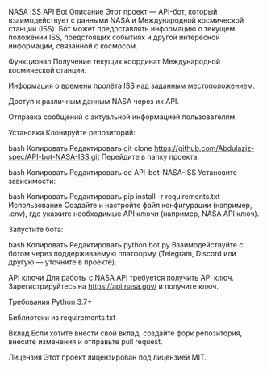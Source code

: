 NASA ISS API Bot
Описание
Этот проект — API-бот, который взаимодействует с данными NASA и Международной космической станции (ISS). Бот может предоставлять информацию о текущем положении ISS, предстоящих событиях и другой интересной информации, связанной с космосом.

Функционал
Получение текущих координат Международной космической станции.

Информация о времени пролёта ISS над заданным местоположением.

Доступ к различным данным NASA через их API.

Отправка сообщений с актуальной информацией пользователям.

Установка
Клонируйте репозиторий:

bash
Копировать
Редактировать
git clone https://github.com/Abdulaziz-spec/API-bot-NASA-ISS.git
Перейдите в папку проекта:

bash
Копировать
Редактировать
cd API-bot-NASA-ISS
Установите зависимости:

bash
Копировать
Редактировать
pip install -r requirements.txt
Использование
Создайте и настройте файл конфигурации (например, .env), где укажите необходимые API ключи (например, NASA API ключ).

Запустите бота:

bash
Копировать
Редактировать
python bot.py
Взаимодействуйте с ботом через поддерживаемую платформу (Telegram, Discord или другую — уточните в проекте).

API ключи
Для работы с NASA API требуется получить API ключ. Зарегистрируйтесь на https://api.nasa.gov/ и получите ключ.

Требования
Python 3.7+

Библиотеки из requirements.txt

Вклад
Если хотите внести свой вклад, создайте форк репозитория, внесите изменения и отправьте pull request.

Лицензия
Этот проект лицензирован под лицензией MIT.

